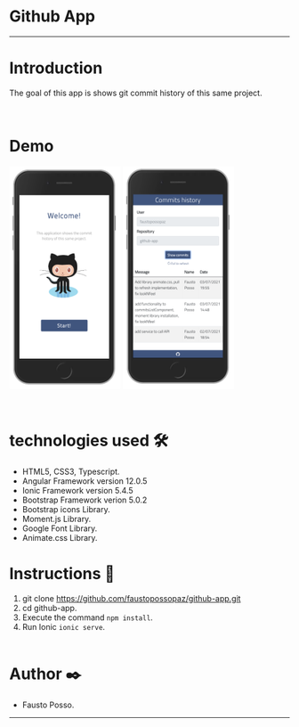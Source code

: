 # **Github App**
---
# Introduction

The goal of this app is shows git commit history of this same project. 

&nbsp;

# Demo 

<img width="200px" height="400px" src="src/assets/imgs/demo1.png">
<img width="200px" height="400px" src="src/assets/imgs/demo2.png">

&nbsp;

# technologies used 🛠️

- HTML5, CSS3, Typescript.
- Angular Framework version 12.0.5
- Ionic Framework version 5.4.5
- Bootstrap Framework verion 5.0.2
- Bootstrap icons Library.
- Moment.js Library.
- Google Font Library.
- Animate.css Library.

# Instructions 🚀 

1. git clone https://github.com/faustopossopaz/github-app.git
2. cd github-app.
2. Execute the command `npm install`.
3. Run Ionic `ionic serve`.
\
&nbsp;


# Author ✒️
 - Fausto Posso. 

---

